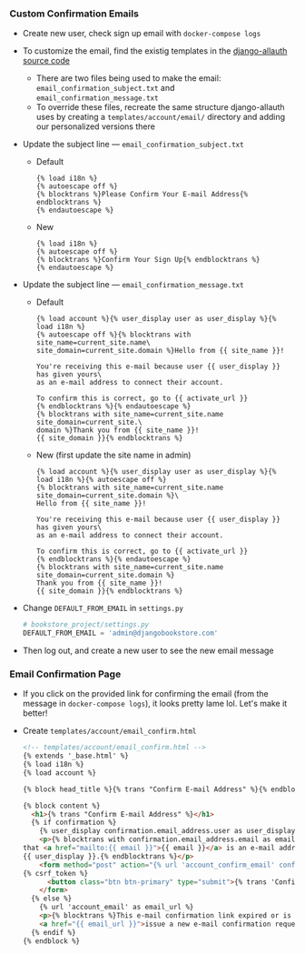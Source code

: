 ### Custom Confirmation Emails

- Create new user, check sign up email with `docker-compose logs`
- To customize the email, find the existig templates in the [django-allauth source code](https://github.com/pennersr/django-allauth)
    - There are two files being used to make the email: `email_confirmation_subject.txt` and `email_confirmation_message.txt`
    - To override these files, recreate the same structure django-allauth uses by creating a `templates/account/email/` directory and adding our personalized versions there
- Update the subject line — `email_confirmation_subject.txt`
    - Default

        ```
        {% load i18n %}
        {% autoescape off %}
        {% blocktrans %}Please Confirm Your E-mail Address{% endblocktrans %}
        {% endautoescape %}
        ```

    - New

        ```
        {% load i18n %}
        {% autoescape off %}
        {% blocktrans %}Confirm Your Sign Up{% endblocktrans %}
        {% endautoescape %}
        ```

- Update the subject line — `email_confirmation_message.txt`
    - Default

        ```
        {% load account %}{% user_display user as user_display %}{% load i18n %}
        {% autoescape off %}{% blocktrans with site_name=current_site.name\
        site_domain=current_site.domain %}Hello from {{ site_name }}!

        You're receiving this e-mail because user {{ user_display }} has given yours\
        as an e-mail address to connect their account.

        To confirm this is correct, go to {{ activate_url }}
        {% endblocktrans %}{% endautoescape %}
        {% blocktrans with site_name=current_site.name site_domain=current_site.\
        domain %}Thank you from {{ site_name }}!
        {{ site_domain }}{% endblocktrans %}
        ```

    - New (first update the site name in admin)

        ```
        {% load account %}{% user_display user as user_display %}{% load i18n %}{% autoescape off %}
        {% blocktrans with site_name=current_site.name site_domain=current_site.domain %}\
        Hello from {{ site_name }}!

        You're receiving this e-mail because user {{ user_display }} has given yours\
        as an e-mail address to connect their account.

        To confirm this is correct, go to {{ activate_url }}
        {% endblocktrans %}{% endautoescape %}
        {% blocktrans with site_name=current_site.name site_domain=current_site.domain %}
        Thank you from {{ site_name }}!
        {{ site_domain }}{% endblocktrans %}
        ```

- Change `DEFAULT_FROM_EMAIL` in `settings.py`

    ```python
    # bookstore_project/settings.py
    DEFAULT_FROM_EMAIL = 'admin@djangobookstore.com'
    ```

- Then log out, and create a new user to see the new email message

### Email Confirmation Page

- If you click on the provided link for confirming the email (from the message in `docker-compose logs`), it looks pretty lame lol. Let's make it better!
- Create `templates/account/email_confirm.html`

    ```html
    <!-- templates/account/email_confirm.html -->
    {% extends '_base.html' %}
    {% load i18n %}
    {% load account %}

    {% block head_title %}{% trans "Confirm E-mail Address" %}{% endblock %}

    {% block content %}
      <h1>{% trans "Confirm E-mail Address" %}</h1>
      {% if confirmation %}
        {% user_display confirmation.email_address.user as user_display %}
        <p>{% blocktrans with confirmation.email_address.email as email %}Please confirm
    that <a href="mailto:{{ email }}">{{ email }}</a> is an e-mail address for user
    {{ user_display }}.{% endblocktrans %}</p>
        <form method="post" action="{% url 'account_confirm_email' confirmation.key %}">
    {% csrf_token %}
          <button class="btn btn-primary" type="submit">{% trans 'Confirm' %}</button>
        </form>
      {% else %}
        {% url 'account_email' as email_url %}
        <p>{% blocktrans %}This e-mail confirmation link expired or is invalid. Please
        <a href="{{ email_url }}">issue a new e-mail confirmation request</a>.{% endblocktrans %}</p>
      {% endif %}
    {% endblock %}
    ```